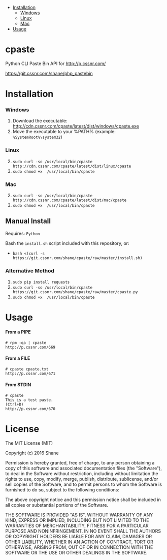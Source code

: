 - [Installation](#installation)
    - [Windows](#windows)
    - [Linux](#linux)
    - [Mac](#mac)
- [Usage](#usage)

# cpaste

Python CLI Paste Bin API for http://p.cssnr.com/

https://git.cssnr.com/shane/php_pastebin

# Installation

### Windows

1. Download the executable: http://cdn.cssnr.com/cpaste/latest/dist/windows/cpaste.exe
2. Move the executable to your %PATH% (example: `%SystemRoot%\system32`)

### Linux

2. `sudo curl -so /usr/local/bin/cpaste http://cdn.cssnr.com/cpaste/latest/dist/linux/cpaste`
3. `sudo chmod +x  /usr/local/bin/cpaste`

### Mac

2. `sudo curl -so /usr/local/bin/cpaste http://cdn.cssnr.com/cpaste/latest/dist/mac/cpaste`
3. `sudo chmod +x  /usr/local/bin/cpaste`

## Manual Install

Requires: `Python`

Bash the `install.sh` script included with this repository, or:
- `bash <(curl -s https://git.cssnr.com/shane/cpaste/raw/master/install.sh)`

### Alternative Method

1. `sudo pip install requests`
2. `sudo curl -so /usr/local/bin/cpaste https://git.cssnr.com/shane/cpaste/raw/master/cpaste.py`
3. `sudo chmod +x  /usr/local/bin/cpaste`

# Usage

#### From a PIPE

```
# rpm -qa | cpaste
http://p.cssnr.com/669
```

#### From a FILE

```
# cpaste cpaste.txt
http://p.cssnr.com/671
```

#### From STDIN

```
# cpaste
This is a test paste.
(Ctrl+D)
http://p.cssnr.com/670
```

# License

The MIT License (MIT)

Copyright (c) 2016 Shane

Permission is hereby granted, free of charge, to any person obtaining a copy of
this software and associated documentation files (the "Software"), to deal in
the Software without restriction, including without limitation the rights to
use, copy, modify, merge, publish, distribute, sublicense, and/or sell copies
of the Software, and to permit persons to whom the Software is furnished to do
so, subject to the following conditions:

The above copyright notice and this permission notice shall be included in all
copies or substantial portions of the Software.

THE SOFTWARE IS PROVIDED "AS IS", WITHOUT WARRANTY OF ANY KIND, EXPRESS OR
IMPLIED, INCLUDING BUT NOT LIMITED TO THE WARRANTIES OF MERCHANTABILITY,
FITNESS FOR A PARTICULAR PURPOSE AND NONINFRINGEMENT. IN NO EVENT SHALL THE
AUTHORS OR COPYRIGHT HOLDERS BE LIABLE FOR ANY CLAIM, DAMAGES OR OTHER
LIABILITY, WHETHER IN AN ACTION OF CONTRACT, TORT OR OTHERWISE, ARISING FROM,
OUT OF OR IN CONNECTION WITH THE SOFTWARE OR THE USE OR OTHER DEALINGS IN THE
SOFTWARE.
